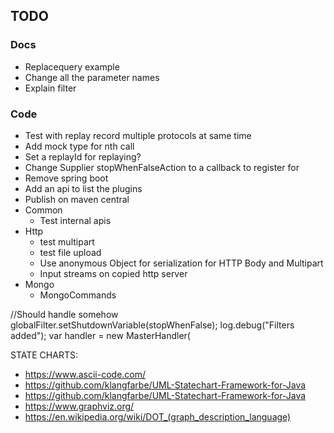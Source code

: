 ## TODO

### Docs

* Replacequery example
* Change all the parameter names
* Explain filter

### Code

* Test with replay record multiple protocols at same time
* Add mock type for nth call
* Set a replayId for replaying?
* Change Supplier<Boolean> stopWhenFalseAction to a callback to register for
* Remove spring boot
* Add an api to list the plugins
* Publish on maven central
* Common
  * Test internal apis
* Http
  * test multipart
  * test file upload
  * Use anonymous Object for serialization for HTTP Body and Multipart
  * Input streams on copied http server
* Mongo
  * MongoCommands

//Should handle somehow
globalFilter.setShutdownVariable(stopWhenFalse);
log.debug("Filters added");
var handler = new MasterHandler(

STATE CHARTS:

* https://www.ascii-code.com/
* https://github.com/klangfarbe/UML-Statechart-Framework-for-Java
* https://github.com/klangfarbe/UML-Statechart-Framework-for-Java
* https://www.graphviz.org/
* https://en.wikipedia.org/wiki/DOT_(graph_description_language)
